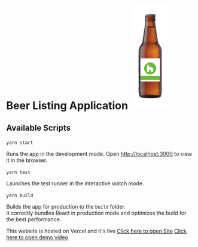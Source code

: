 <h1>Beer Listing Application

<img src='./src/assets/beerimage.png' width='100px'>

## Available Scripts

`yarn start`

Runs the app in the development mode.
Open [http://localhost:3000](http://localhost:3000) to view it in the browser.

`yarn test`

Launches the test runner in the interactive watch mode.

`yarn build`

Builds the app for production to the `build` folder.\
It correctly bundles React in production mode and optimizes the build for the best performance.

This website is hosted on Vercel and it's live
[Click here to open Site](https://beer-listing.vercel.app)
[Click here to open demo video](https://www.loom.com/share/82c30b9b92d64502bccfe5f069850fbe)
